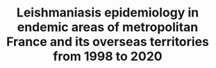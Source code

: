 ---
title: Leishmaniasis epidemiology in endemic areas of metropolitan France and its overseas territories from 1998 to 2020
authors: "Pasquier G"
journal: "PLoS Negl Trop Dis"
year: 2022
volume: 138
doi: 10.1371/journal.pntd.0010745
pmid: 
---